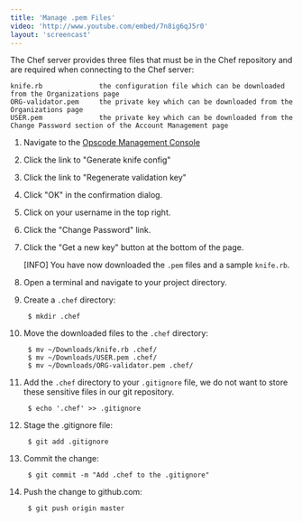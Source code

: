 ```yaml
---
title: 'Manage .pem Files'
video: 'http://www.youtube.com/embed/7n8ig6qJ5r0'
layout: 'screencast'
---
```


The Chef server provides three files that must be in the Chef repository and are required when connecting to the Chef server:

    knife.rb              the configuration file which can be downloaded from the Organizations page
    ORG-validator.pem     the private key which can be downloaded from the Organizations page
    USER.pem              the private key which can be downloaded from the Change Password section of the Account Management page

1. Navigate to the [Opscode Management Console](https://manage.opscode.com/organizations)

1. Click the link to "Generate knife config"

1. Click the link to "Regenerate validation key"

1. Click "OK" in the confirmation dialog.

1. Click on your username in the top right.

1. Click the "Change Password" link.

1. Click the "Get a new key" button at the bottom of the page.

    [INFO] You have now downloaded the `.pem` files and a sample `knife.rb`.

1. Open a terminal and navigate to your project directory.

1. Create a `.chef` directory:

        $ mkdir .chef
1. Move the downloaded files to the `.chef` directory:

        $ mv ~/Downloads/knife.rb .chef/
        $ mv ~/Downloads/USER.pem .chef/
        $ mv ~/Downloads/ORG-validator.pem .chef/

1. Add the `.chef` directory to your `.gitignore` file, we do not want to store these sensitive files in our git repository.

        $ echo '.chef' >> .gitignore

1. Stage the .gitignore file:

        $ git add .gitignore

1. Commit the change:

        $ git commit -m "Add .chef to the .gitignore"

1. Push the change to github.com:

        $ git push origin master
